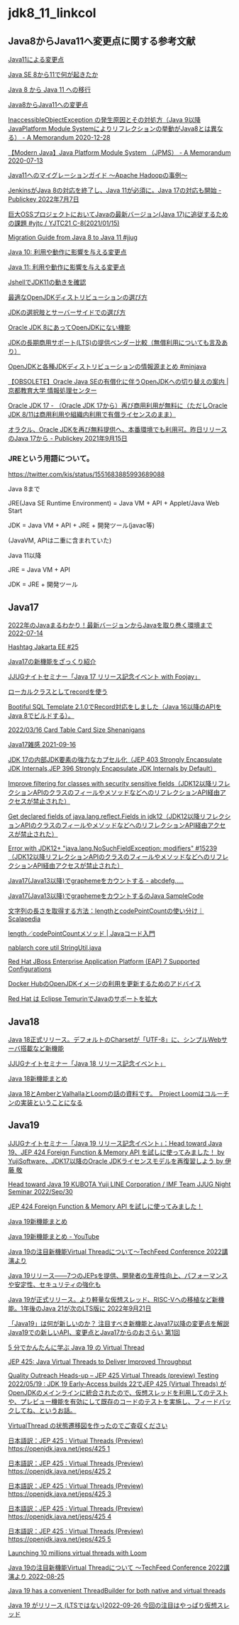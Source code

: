 # jdk8_11_linkcol


## Java8からJava11へ変更点に関する参考文献

[Java11による変更点](https://twitter.com/sugarlife/status/1073854073764376576)

[Java SE 8から11で何が起きたか](https://speakerdeck.com/miyakawataku/java-se-8-to-11)

[Java 8 から Java 11 への移行](https://docs.microsoft.com/ja-jp/azure/developer/java/fundamentals/transition-from-java-8-to-java-11)

[Java8からJava11への変更点](https://qiita.com/nowokay/items/1ce24079f4daafc73b4a)

[InaccessibleObjectException の発生原因とその対処方（Java 9以降JavaPlatform Module Systemによりリフレクションの挙動がJava8とは異なる） - A Memorandum 2020-12-28](https://blog1.mammb.com/entry/2020/12/28/090000)

[【Modern Java】Java Platform Module System （JPMS） - A Memorandum 2020-07-13](https://blog1.mammb.com/entry/2020/07/13/090000)

[Java11へのマイグレーションガイド ～Apache Hadoopの事例～](https://www.slideshare.net/techblogyahoo/java11-apache-hadoop-146834504/)

[JenkinsがJava 8の対応を終了し、Java 11が必須に。Java 17の対応も開始 - Publickey 2022年7月7日](https://www.publickey1.jp/blog/22/jenkinsjava_8java_11java_17.html)

[巨大OSSプロジェクトにおいてJavaの最新バージョン(Java 17)に追従するための課題 #yjtc / YJTC21 C-8(2021/01/15)](https://www.slideshare.net/techblogyahoo/ossjava-yjtc-yjtc21-c8)

[Migration Guide from Java 8 to Java 11 #jjug](https://www.slideshare.net/YujiKubota/migration-guide-from-java-8-to-java-11-jjug)

[Java 10: 利用や動作に影響を与える変更点](https://gist.github.com/ykubota/3afcfdac5b252bd31ae8c14b54b5d32f)

[Java 11: 利用や動作に影響を与える変更点](https://gist.github.com/ykubota/b37a62de579dc92d02c9483974160c67)

[JshellでJDK11の動きを確認](https://qiita.com/nowokay/items/80e8ccd50f6749846dd6)

[最適なOpenJDKディストリビューションの選び方](https://www.slideshare.net/TakahiroYamada3/how-to-choose-the-best-openjdk-distribution-201905)

[JDKの選択肢とサーバーサイドでの選び方](https://www.slideshare.net/TakahiroYamada3/how-to-choose-jdk-for-server-side-20191004-gugj)

[Oracle JDK 8にあってOpenJDKにない機能](https://qiita.com/yamadamn/items/bb813dccaa1dc5585c9b)

[JDKの長期商用サポート(LTS)の提供ベンダー比較（無償利用についても言及あり）](https://qiita.com/u-tanick/items/bb166929a58a4c20bb88)

[OpenJDKと各種JDKディストリビューションの情報源まとめ #minjava](https://qiita.com/yamadamn/items/2dd26a014791b9557199)

[【OBSOLETE】Oracle Java SEの有償化に伴うOpenJDKへの切り替えの案内 | 京都教育大学 情報処理センター](https://www.kyokyo-u.ac.jp/c_ipc/openjdk.html)

[Oracle JDK 17 - （Oracle JDK 17から）再び商用利用が無料に（ただしOracle JDK 8/11は商用利用や組織内利用で有償ライセンスのまま）](https://www.infoq.com/jp/news/2021/11/oracle-jdk-free-again/)

[オラクル、Oracle JDKを再び無料提供へ、本番環境でも利用可。昨日リリースのJava 17から - Publickey 2021年9月15日](https://www.publickey1.jp/blog/21/oracle_jdkjava_17.html)

### JREという用語について。
https://twitter.com/kis/status/1551683885993689088

Java 8まで

JRE(Java SE Runtime Environment) = Java VM + API + Applet/Java Web Start

JDK = Java VM + API + JRE + 開発ツール(javac等)

(JavaVM, APIは二重に含まれていた)




Java 11以降

JRE = Java VM + API

JDK = JRE + 開発ツール



## Java17

[2022年のJavaまるわかり！最新バージョンからJavaを取り巻く環境まで 2022-07-14](https://gihyo.jp/article/2022/07/java2022-0701)

[Hashtag Jakarta EE #25](https://www.agilejava.eu/2020/06/21/hashtag-jakarta-ee-25/)

[Java17の新機能をざっくり紹介](https://qiita.com/ReiTsukikazu/items/407d61cb66fa4f562bf9)

[JJUGナイトセミナー「Java 17 リリース記念イベント with Foojay」](https://www.youtube.com/watch?app=desktop&v=eKKv39xni6Y)

[ローカルクラスとしてrecordを使う](https://irof.hateblo.jp/entry/2021/10/23/144337)

[Bootiful SQL Template 2.1.0でRecord対応をしました（Java 16以降のAPIをJava 8でビルドする）。](https://cero-t.hatenadiary.jp/entry/2021/10/23/121806)

[2022/03/16 Card Table Card Size Shenanigans](https://logico-jp.io/2022/03/16/card-table-card-size-shenanigans/)

[Java17雑感 2021-09-16](https://irof.hateblo.jp/entry/2021/09/16/151702)

[JDK 17の内部JDK要素の強力なカプセル化（JEP 403 Strongly Encapsulate JDK Internals,JEP 396 Strongly Encapsulate JDK Internals by Default） ](https://www.infoq.com/jp/news/2021/07/internals-encapsulated-jdk17/)

[Improve filtering for classes with security sensitive fields（JDK12以降リフレクションAPIのクラスのフィールやメソッドなどへのリフレクションAPI経由アクセスが禁止された）](https://bugs.openjdk.org/browse/JDK-8210522)

[Get declared fields of java.lang.reflect.Fields in jdk12（JDK12以降リフレクションAPIのクラスのフィールやメソッドなどへのリフレクションAPI経由アクセスが禁止された）](https://stackoverflow.com/questions/56039341/get-declared-fields-of-java-lang-reflect-fields-in-jdk12)

[Error with JDK12+ "java.lang.NoSuchFieldException: modifiers" #15239（JDK12以降リフレクションAPIのクラスのフィールやメソッドなどへのリフレクションAPI経由アクセスが禁止された）](https://github.com/prestodb/presto/issues/15239)

[Java17(Java13以降)でgraphemeをカウントする - abcdefg.....](https://pppurple.hatenablog.com/entry/2022/04/17/031646)

[Java17(Java13以降)でgraphemeをカウントするのJava SampleCode](https://github.com/pppurple/java_examples/blob/master/count-string-example/src/main/java/Main.java)

[文字列の長さを取得する方法：lengthとcodePointCountの使い分け｜Scalapedia](https://scalapedia.com/articles/8/%E6%96%87%E5%AD%97%E5%88%97%E3%81%AE%E9%95%B7%E3%81%95%E3%82%92%E5%8F%96%E5%BE%97%E3%81%99%E3%82%8B%E6%96%B9%E6%B3%95%EF%BC%9Alength%E3%81%A8codePointCount%E3%81%AE%E4%BD%BF%E3%81%84%E5%88%86%E3%81%91#%E3%82%B5%E3%83%AD%E3%82%B2%E3%83%BC%E3%83%88%E3%83%9A%E3%82%A2%E3%82%92%E5%90%AB%E3%82%80%E6%96%87%E5%AD%97%E5%88%97%E3%81%AE%E9%95%B7%E3%81%95%E3%82%92%E5%8F%96%E5%BE%97%E3%81%97%E3%81%A6%E3%81%BF%E3%82%8B)

[length／codePointCountメソッド | Javaコード入門](https://java-code.jp/189)

[nablarch core util StringUtil.java](https://github.com/nablarch/nablarch-core/blob/master/src/main/java/nablarch/core/util/StringUtil.java)

[Red Hat JBoss Enterprise Application Platform (EAP) 7 Supported Configurations](https://access.redhat.com/articles/2026253)

[Docker HubのOpenJDKイメージの利用を更新するためのアドバイス](https://rheb.hatenablog.com/entry/updating-docker-hubs-openjdk-image)

[Red Hat は Eclipse TemurinでJavaのサポートを拡大](https://rheb.hatenablog.com/entry/red-hat-expands-support-java-eclipse-temurin)

## Java18

[Java 18正式リリース。デフォルトのCharsetが「UTF-8」に、シンプルWebサーバ搭載など新機能](https://www.publickey1.jp/blog/22/java_18charsetutf-8web.html)

[JJUGナイトセミナー「Java 18 リリース記念イベント」](https://www.youtube.com/watch?app=desktop&v=fhIaKjfY5Bc&feature=youtu.be)

[Java 18新機能まとめ](https://qiita.com/nowokay/items/17d990aa8a5b1c5223c8)

[Java 18とAmberとValhallaとLoomの話の資料です。　Project Loomはコルーチンの実装ということになる](https://speakerdeck.com/kishida/java-18-new-feature-and-future)

## Java19

[JJUGナイトセミナー「Java 19 リリース記念イベント」：Head toward Java 19、JEP 424 Foreign Function & Memory API を試しに使ってみました！ by YujiSoftware、JDK17以降のOracle JDKライセンスモデルを再復習しよう by 伊藤 敬](https://www.youtube.com/watch?v=SrwIBVBz1Po)

[Head toward Java 19 KUBOTA Yuji LINE Corporation / IMF Team JJUG Night Seminar 2022/Sep/30](https://www.docswell.com/s/ykubota/5QWYY5-2022-09-30-211424)

[JEP 424 Foreign Function & Memory API を試しに使ってみました！](https://speakerdeck.com/yujisoftware/jep-424-foreign-function-and-memory-api-woshi-sinishi-tutemimasita)

[Java 19新機能まとめ](https://qiita.com/nowokay/items/b903c10502f9ffe50c3a)

[Java 19新機能まとめ - YouTube](https://www.youtube.com/watch?v=-5zlmBnxmCU)

[Java 19の注目新機能Virtual Threadについて～TechFeed Conference 2022講演より](https://gihyo.jp/article/2022/08/tfc003-java19)

[Java 19リリース――7つのJEPsを提供、開発者の生産性向上、パフォーマンスや安定性、セキュリティの強化も](https://gihyo.jp/article/2022/09/java19)

[Java 19が正式リリース。より軽量な仮想スレッド、RISC-Vへの移植など新機能。1年後のJava 21が次のLTS版に 2022年9月21日](https://www.publickey1.jp/blog/22/java_19risc-v1java_21lts.html)

[「Java19」は何が新しいのか？ 注目すべき新機能とJava17以降の変更点を解説 Java19での新しいAPI、変更点とJava17からのおさらい 第1回](https://codezine.jp/article/detail/16512)

[5 分でかんたんに学ぶ Java 19 の Virtual Thread](https://www.youtube.com/watch?v=gijkW4b3v8g)

[JEP 425: Java Virtual Threads to Deliver Improved Throughput](https://www.infoq.com/news/2022/05/virtual-threads-for-jdk19/?utm_campaign=infoq_content&utm_source=infoq&utm_medium=feed&utm_term=global)

[Quality Outreach Heads-up – JEP 425 Virtual Threads (preview) Testing 2022/05/19 : JDK 19 Early-Access builds 22でJEP 425 (Virtual Threads) がOpenJDKのメインラインに統合されたので、仮想スレッドを利用してのテストや、プレビュー機能を有効にして既存のコードのテストを実施し、フィードバックしてね、というお話。](https://logico-jp.io/2022/05/19/quality-outreach-heads-up-jep-425-virtual-threads-preview-testing/)

[VirtualThread の状態遷移図を作ったのでご査収ください](https://twitter.com/mike_neck/status/1537794055887032321)

[日本語訳：JEP 425 : Virtual Threads (Preview) https://openjdk.java.net/jeps/425 1](https://b.chiroito.dev/entry/virtualthreads1)

[日本語訳：JEP 425 : Virtual Threads (Preview) https://openjdk.java.net/jeps/425 2](https://b.chiroito.dev/entry/virtualthreads2)

[日本語訳：JEP 425 : Virtual Threads (Preview) https://openjdk.java.net/jeps/425 3](https://b.chiroito.dev/entry/virtualthreads3)

[日本語訳：JEP 425 : Virtual Threads (Preview) https://openjdk.java.net/jeps/425 4](https://b.chiroito.dev/entry/virtualthreads4)

[日本語訳：JEP 425 : Virtual Threads (Preview) https://openjdk.java.net/jeps/425 5](https://b.chiroito.dev/entry/virtualthreads5)

[Launching 10 millions virtual threads with Loom](https://www.youtube.com/watch?app=desktop&v=UVoGE0GZZPI)

[Java 19の注目新機能Virtual Threadについて ～TechFeed Conference 2022講演より 2022-08-25](https://gihyo.jp/article/2022/08/tfc003-java19)

[Java 19 has a convenient ThreadBuilder for both native and virtual threads](https://twitter.com/mariofusco/status/1579379935441195008)

[Java 19 がリリース (LTSではない)2022-09-26 今回の注目はやっぱり仮想スレッド](https://devlights.hatenablog.com/entry/2022/09/26/073000)


